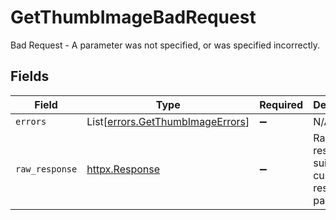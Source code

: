 # GetThumbImageBadRequest

Bad Request - A parameter was not specified, or was specified incorrectly.


## Fields

| Field                                                                          | Type                                                                           | Required                                                                       | Description                                                                    |
| ------------------------------------------------------------------------------ | ------------------------------------------------------------------------------ | ------------------------------------------------------------------------------ | ------------------------------------------------------------------------------ |
| `errors`                                                                       | List[[errors.GetThumbImageErrors](../../models/errors/getthumbimageerrors.md)] | :heavy_minus_sign:                                                             | N/A                                                                            |
| `raw_response`                                                                 | [httpx.Response](https://www.python-httpx.org/api/#response)                   | :heavy_minus_sign:                                                             | Raw HTTP response; suitable for custom response parsing                        |